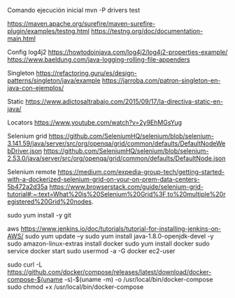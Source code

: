 Comando ejecución inicial
mvn -P drivers test


https://maven.apache.org/surefire/maven-surefire-plugin/examples/testng.html
https://testng.org/doc/documentation-main.html

Config log4j2 https://howtodoinjava.com/log4j2/log4j2-properties-example/
https://www.baeldung.com/java-logging-rolling-file-appenders

Singleton
https://refactoring.guru/es/design-patterns/singleton/java/example
https://jarroba.com/patron-singleton-en-java-con-ejemplos/

Static
https://www.adictosaltrabajo.com/2015/09/17/la-directiva-static-en-java/


Locators
https://www.youtube.com/watch?v=2y9EhMGsYug

Selenium grid
https://github.com/SeleniumHQ/selenium/blob/selenium-3.141.59/java/server/src/org/openqa/grid/common/defaults/DefaultNodeWebDriver.json
https://github.com/SeleniumHQ/selenium/blob/selenium-2.53.0/java/server/src/org/openqa/grid/common/defaults/DefaultNode.json

Selenium remote
https://medium.com/expedia-group-tech/getting-started-with-a-dockerized-selenium-grid-on-your-on-prem-data-centers-5b472a2d35a
https://www.browserstack.com/guide/selenium-grid-tutorial#:~:text=What%20is%20Selenium%20Grid%3F,to%20multiple%20registered%20Grid%20nodes.



sudo yum install -y git

aws
https://www.jenkins.io/doc/tutorials/tutorial-for-installing-jenkins-on-AWS/
sudo yum update –y
sudo yum install java-1.8.0-openjdk-devel -y
sudo amazon-linux-extras install docker
sudo yum install docker
sudo service docker start
sudo usermod -a -G docker ec2-user

sudo curl -L https://github.com/docker/compose/releases/latest/download/docker-compose-$(uname -s)-$(uname -m) -o /usr/local/bin/docker-compose
sudo chmod +x /usr/local/bin/docker-compose
